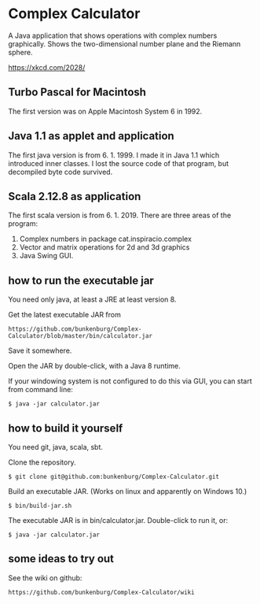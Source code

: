 # Complex Calculator

A Java application that shows operations with complex numbers graphically.
Shows the two-dimensional number plane and the Riemann sphere.

https://xkcd.com/2028/

## Turbo Pascal for Macintosh

The first version was on Apple Macintosh System 6 in 1992. 

## Java 1.1 as applet and application

The first java version is from 6. 1. 1999. I made it in Java 1.1 which introduced inner classes.
I lost the source code of that program, but decompiled byte code survived.

## Scala 2.12.8 as application

The first scala version is from 6. 1. 2019. 
There are three areas of the program:

1. Complex numbers in package cat.inspiracio.complex
2. Vector and matrix operations for 2d and 3d graphics
3. Java Swing GUI.


## how to run the executable jar

You need only java, at least a JRE at least version 8.

Get the latest executable JAR from 

    https://github.com/bunkenburg/Complex-Calculator/blob/master/bin/calculator.jar
    
Save it somewhere.

Open the JAR by double-click, with a Java 8 runtime. 

If your windowing system is not configured to do this via GUI, you can start from command line:

    $ java -jar calculator.jar



## how to build it yourself

You need git, java, scala, sbt.

Clone the repository.

    $ git clone git@github.com:bunkenburg/Complex-Calculator.git

Build an executable JAR. (Works on linux and apparently on Windows 10.)

    $ bin/build-jar.sh

The executable JAR is in bin/calculator.jar. Double-click to run it, or:

    $ java -jar calculator.jar
    

## some ideas to try out

See the wiki on github:


    https://github.com/bunkenburg/Complex-Calculator/wiki